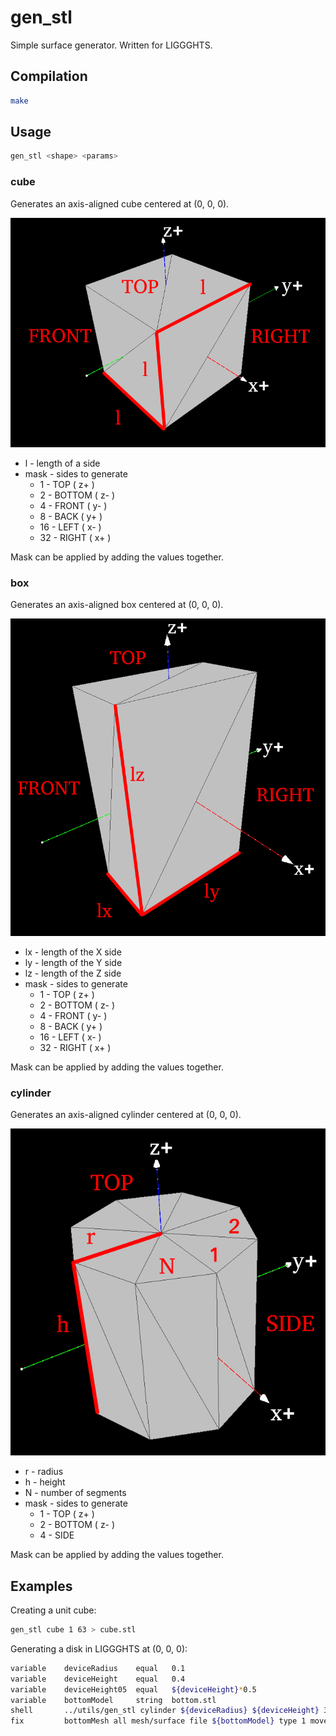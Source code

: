 # gen_stl

Simple surface generator. Written for LIGGGHTS.

## Compilation

```bash
make
```

## Usage

```bash
gen_stl <shape> <params>
```

### cube

Generates an axis-aligned cube centered at (0, 0, 0).

![cube](img/cube.png)

+ l - length of a side
+ mask - sides to generate
    + 1 - TOP ( z+ )
    + 2 - BOTTOM ( z- )
    + 4 - FRONT ( y- )
    + 8 - BACK ( y+ )
    + 16 - LEFT ( x- )
    + 32 - RIGHT ( x+ )

Mask can be applied by adding the values together.

### box

Generates an axis-aligned box centered at (0, 0, 0).

![box](img/box.png)

+ lx - length of the X side
+ ly - length of the Y side
+ lz - length of the Z side
+ mask - sides to generate
    + 1 - TOP ( z+ )
    + 2 - BOTTOM ( z- )
    + 4 - FRONT ( y- )
    + 8 - BACK ( y+ )
    + 16 - LEFT ( x- )
    + 32 - RIGHT ( x+ )

Mask can be applied by adding the values together.

### cylinder

Generates an axis-aligned cylinder centered at (0, 0, 0).

![cylinder](img/cylinder.png)

+ r - radius
+ h - height
+ N - number of segments
+ mask - sides to generate
    + 1 - TOP ( z+ )
    + 2 - BOTTOM ( z- )
    + 4 - SIDE

Mask can be applied by adding the values together.

## Examples

Creating a unit cube:

```bash
gen_stl cube 1 63 > cube.stl
```

Generating a disk in LIGGGHTS at (0, 0, 0):

```bash
variable    deviceRadius    equal   0.1
variable    deviceHeight    equal   0.4
variable    deviceHeight05  equal   ${deviceHeight}*0.5
variable    bottomModel     string  bottom.stl
shell       ../utils/gen_stl cylinder ${deviceRadius} ${deviceHeight} 32 1 > ${bottomModel}
fix         bottomMesh all mesh/surface file ${bottomModel} type 1 move 0 0 -${deviceHeight05}
```
